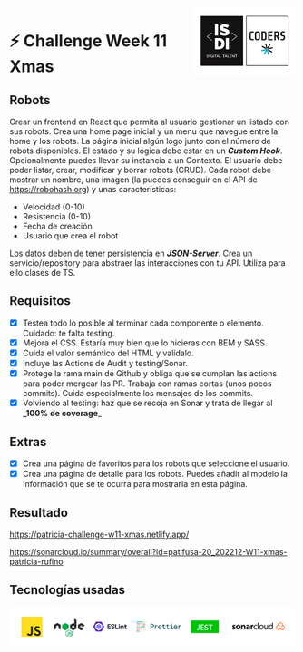 <img align="right" width="179" height="118" alt="ISDI CODER LOGO" src="/public/assets/isdi_logo_hq.jpg">

# :zap: Challenge Week 11 Xmas

## Robots

Crear un frontend en React que permita al usuario gestionar un listado con sus robots.
Crea una home page inicial y un menu que navegue entre la home y los robots. La página inicial algún logo junto con el número de robots disponibles.
El estado y su lógica debe estar en un **_Custom Hook_**. Opcionalmente puedes llevar su instancia a un Contexto.
El usuario debe poder listar, crear, modificar y borrar robots (CRUD).
Cada robot debe mostrar un nombre, una imagen (la puedes conseguir en el API de https://robohash.org) y unas características:

-   Velocidad (0-10)
-   Resistencia (0-10)
-   Fecha de creación
-   Usuario que crea el robot

Los datos deben de tener persistencia en **_JSON-Server_**. Crea un servicio/repository para abstraer las interacciones con tu API. Utiliza para ello clases de TS.

## Requisitos

-   [x] Testea todo lo posible al terminar cada componente o elemento. Cuidado: te falta testing.
-   [x] Mejora el CSS. Estaría muy bien que lo hicieras con BEM y SASS.
-   [x] Cuida el valor semántico del HTML y valídalo.
-   [x] Incluye las Actions de Audit y testing/Sonar.
-   [x] Protege la rama main de Github y obliga que se cumplan las actions para poder mergear las PR. Trabaja con ramas cortas (unos pocos commits). Cuida especialmente los mensajes de los commits.
-   [x] Volviendo al testing: haz que se recoja en Sonar y trata de llegar al **\_100% de coverage**\_

## Extras

-   [x] Crea una página de favoritos para los robots que seleccione el usuario.
-   [x] Crea una página de detalle para los robots. Puedes añadir al modelo la información que se te ocurra para mostrarla en esta página.

## Resultado

https://patricia-challenge-w11-xmas.netlify.app/

https://sonarcloud.io/summary/overall?id=patifusa-20_202212-W11-xmas-patricia-rufino

## Tecnologías usadas

![Logos of used technologies](/public/assets/tech_logos_v2.jpg)
